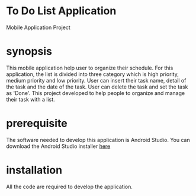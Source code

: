 # To Do List Application
Mobile Application Project

# synopsis
This mobile application help user to organize their schedule. For this application, the list is divided into three category which is high priority, medium priority and low priority. User can insert their task name, detail of the task and the date of the task. User can delete the task and set the task as 'Done'. This project developed to help people to organize and manage their task with a list.

# prerequisite
The software needed to develop this application is Android Studio. You can download the Android Studio installer <a href="https://developer.android.com/studio/">here</a>

# installation
All the code are required to develop the application.

